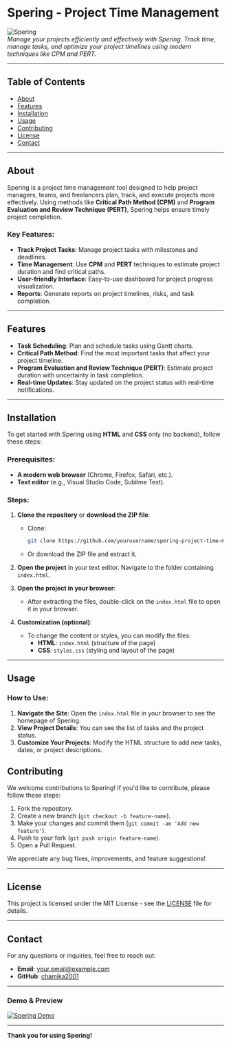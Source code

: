 # Spering - Project Time Management

![Spering](https://img.shields.io/badge/Spering-Project%20Management-blue?style=for-the-badge)  
*Manage your projects efficiently and effectively with Spering. Track time, manage tasks, and optimize your project timelines using modern techniques like CPM and PERT.*

---

## Table of Contents

- [About](#about)
- [Features](#features)
- [Installation](#installation)
- [Usage](#usage)
- [Contributing](#contributing)
- [License](#license)
- [Contact](#contact)

---

## About

Spering is a project time management tool designed to help project managers, teams, and freelancers plan, track, and execute projects more effectively. Using methods like **Critical Path Method (CPM)** and **Program Evaluation and Review Technique (PERT)**, Spering helps ensure timely project completion.

### Key Features:

- **Track Project Tasks**: Manage project tasks with milestones and deadlines.
- **Time Management**: Use **CPM** and **PERT** techniques to estimate project duration and find critical paths.
- **User-friendly Interface**: Easy-to-use dashboard for project progress visualization.
- **Reports**: Generate reports on project timelines, risks, and task completion.

---

## Features

- **Task Scheduling**: Plan and schedule tasks using Gantt charts.
- **Critical Path Method**: Find the most important tasks that affect your project timeline.
- **Program Evaluation and Review Technique (PERT)**: Estimate project duration with uncertainty in task completion.
- **Real-time Updates**: Stay updated on the project status with real-time notifications.

---

## Installation

To get started with Spering using **HTML** and **CSS** only (no backend), follow these steps:

### Prerequisites:
- **A modern web browser** (Chrome, Firefox, Safari, etc.).
- **Text editor** (e.g., Visual Studio Code, Sublime Text).

### Steps:

1. **Clone the repository** or **download the ZIP file**:

   - Clone:
     ```bash
     git clone https://github.com/yourusername/spering-project-time-management.git
     ```

   - Or download the ZIP file and extract it.

2. **Open the project** in your text editor. Navigate to the folder containing `index.html`.

3. **Open the project in your browser**:
   - After extracting the files, double-click on the `index.html` file to open it in your browser.

4. **Customization (optional)**:
   - To change the content or styles, you can modify the files:
     - **HTML**: `index.html` (structure of the page)
     - **CSS**: `styles.css` (styling and layout of the page)

---

## Usage

### How to Use:

1. **Navigate the Site**: Open the `index.html` file in your browser to see the homepage of Spering.
2. **View Project Details**: You can see the list of tasks and the project status.
3. **Customize Your Projects**: Modify the HTML structure to add new tasks, dates, or project descriptions.



## Contributing

We welcome contributions to Spering! If you'd like to contribute, please follow these steps:

1. Fork the repository.
2. Create a new branch (`git checkout -b feature-name`).
3. Make your changes and commit them (`git commit -am 'Add new feature'`).
4. Push to your fork (`git push origin feature-name`).
5. Open a Pull Request.

We appreciate any bug fixes, improvements, and feature suggestions!

---

## License

This project is licensed under the MIT License - see the [LICENSE](LICENSE) file for details.

---

## Contact

For any questions or inquiries, feel free to reach out:

- **Email**: [your.email@example.com](mailto:chamikal150@gmail.com)
- **GitHub**: [chamika2001](https://github.com/chamika2001)

---



### Demo & Preview

[![Spering Demo](https://img.shields.io/badge/See%20Demo%20Now-GitHub-blue?style=for-the-badge)](https://spering-project-time-management.vercel.app)

---

**Thank you for using Spering!**
